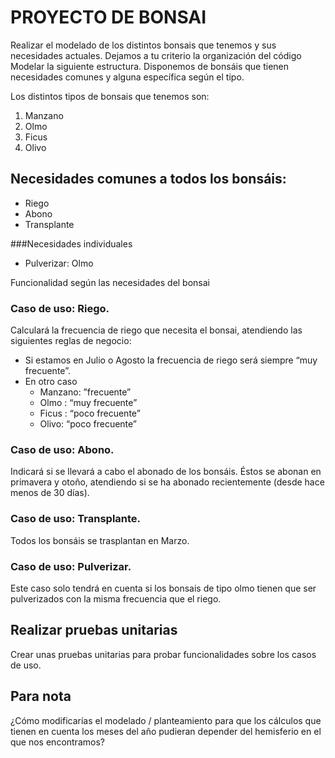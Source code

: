 # PROYECTO DE BONSAI
Realizar el modelado de los distintos bonsais que tenemos y sus
necesidades actuales.
Dejamos a tu criterio la organización del código
Modelar la siguiente estructura.
Disponemos de bonsáis que tienen necesidades comunes y alguna específica según el tipo.

Los distintos tipos de bonsais que tenemos son:
1. Manzano
2. Olmo
3. Ficus
4. Olivo

## Necesidades comunes a todos los bonsáis:
   * Riego
   * Abono
   * Transplante
   
###Necesidades individuales
   * Pulverizar: Olmo
   
   Funcionalidad según las necesidades del bonsai

### Caso de uso: Riego. 
Calculará la frecuencia de riego que necesita el bonsai, atendiendo las siguientes reglas de negocio:
   * Si estamos en Julio o Agosto la frecuencia de riego será siempre “muy
   frecuente”.
   * En otro caso
     * Manzano: ”frecuente”
     * Olmo : “muy frecuente”
     * Ficus : “poco frecuente”
     * Olivo: “poco frecuente”
### Caso de uso: Abono. 
   Indicará si se llevará a cabo el abonado de los bonsáis. Éstos se   abonan en primavera y otoño, atendiendo si se ha abonado recientemente (desde hace
   menos de 30 días).

### Caso de uso: Transplante. 
Todos los bonsáis se trasplantan en Marzo.

### Caso de uso: Pulverizar. 
Este caso solo tendrá en cuenta si los bonsais de tipo olmo tienen que ser pulverizados con la misma frecuencia que el riego.
   
## Realizar pruebas unitarias
   Crear unas pruebas unitarias para probar funcionalidades sobre los casos de uso. 
   
## Para nota
   ¿Cómo modificarías el modelado / planteamiento para que los cálculos que tienen en cuenta
   los meses del año pudieran depender del hemisferio en el que nos encontramos?
